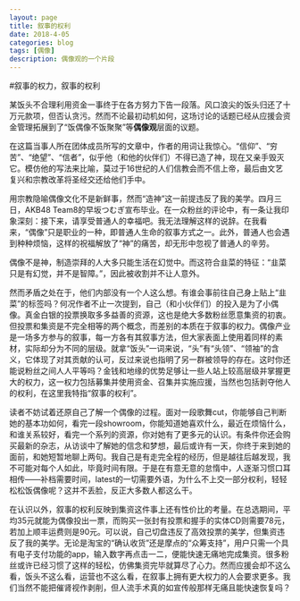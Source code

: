 ```yaml
---
layout: page
title: 叙事的权利
date: 2018-4-05
categories: blog
tags: [偶像]
description: 偶像观的一个片段
---
```


#叙事的权力，叙事的权利

某饭头不合理利用资金一事终于在各方努力下告一段落。风口浪尖的饭头归还了十万元款项，但否认贪污。然而不论最初动机如何，这场讨论的话题已经从应援会资金管理拓展到了“饭偶像不饭聚聚”等**偶像观**层面的议题。

[](https://weibo.com/ttarticle/p/show?id=2309404225474946557848#_0)在这篇当事人所在团体成员所写的文章中，作者的用词让我惊心。“信仰”、“穷苦”、“绝望”、“信者”，似乎他（和他的伙伴们）不得已造了神，现在又亲手毁灭它。模仿他的写法来比喻，莫过于16世纪的人们信教会而不信上帝，最后由文艺复兴和宗教改革将圣经交还给他们手中。

用宗教隐喻偶像文化不是新鲜事，然而“造神”这一前提违反了我的美学。四月三日，AKB48 Team8的早坂つむぎ宣布毕业。在一众粉丝的评论中，有一条让我印象深刻：接下来，请享受普通人的幸福吧。我无法理解这样的说辞。在我看来，“偶像”只是职业的一种，即普通人生命的叙事方式之一。此外，普通人也会遇到种种烦恼，这样的祝福解放了“神”的痛苦，却无形中忽视了普通人的辛劳。

偶像不是神，制造崇拜的人大多只能生活在幻觉中。而这符合韭菜的特征：“韭菜只是有幻觉，并不是智障。[](https://weibo.com/1471143571/GazUGaW69)”，因此被收割并不让人意外。

然而矛盾之处在于，他们内部没有一个人这么想。有谁会事前往自己身上贴上“韭菜”的标签吗？何况作者不止一次提到，自己（和小伙伴们）的投入是为了小偶像。真金白银的投票换取多多益善的资源，这也是绝大多数粉丝愿意集资的初衷。但投票和集资是不完全相等的两个概念，而差别的本质在于叙事的权力。偶像产业是一场多方参与的叙事，每一方各有其叙事方法，但大家表面上使用着同样的素材，实际却分为不同的层级。就拿“饭头”一词来说，“头”有“头领”、“领袖”的含义，它体现了对其贡献的认可，反过来说也指明了另一群被领导的存在。这时你还能说粉丝之间人人平等吗？金钱和地缘的优势足够让一些人站上较高层级并掌握更大的权力，这一权力包括募集并使用资金、召集并实施应援，当然也包括剥夺他人的权利，在这里我特指“叙事的权利”。

读者不妨试着还原自己了解一个偶像的过程。面对一段歌舞cut，你能够自己判断她的基本功如何，看完一段showroom，你能知道她喜欢什么，最近在烦恼什么，和谁关系较好，看完一个系列的资源，你对她有了更多元的认识。有条件你还会购买最新的杂志，从访谈中了解她的信念和梦想，最后或许有一天，你终于来到她的面前，和她短暂地聊上两句。我自己是有走完全程的经历，但是越往后越发现，我不可能对每个人如此，毕竟时间有限。于是在有意无意的怠惰中，人逐渐习惯口耳相传——补档需要时间，latest的一切需要外语，为什么不上交一部分权利，轻轻松松饭偶像呢？这并不丢脸，反正大多数人都这么干。

在认识以外，叙事的权利反映到集资这件事上还有性价比的考量。在总选期间，平均35元就能为偶像投出一票，而购买一张封有投票和握手的实体CD则需要78元，若加上顺丰运费则是90元。可以说，自己切盘违反了高效投票的美学，但集资违反了我的美学。无论是淘宝的“确认收货”还是摩点的“众筹支持”，用户只需一个具有电子支付功能的app，输入数字再点击一二，便能快速无痛地完成集资。很多粉丝或许已经习惯了这样的轻松，仿佛集资完毕就算尽了心力。然而应援会却不这么看，饭头不这么看，运营也不这么看，在叙事上拥有更大权力的人会要求更多。我们当然不能把催肾视作剥削，但人流手术真的如宣传般那样无痛且能快速恢复吗？